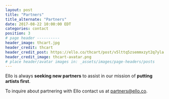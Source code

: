 ```yaml
---
layout: post
title: "Partners"
title_alternate: "Partners"
date: 2017-08-22 10:00:00 EDT
categories: contact
position: 3
# page header ----------
header_image: thcart.jpg
header_credit: thcart
header_credit_post: https://ello.co/thcart/post/v5lttq5zsemmxzyt2q7yla
header_credit_image: thcart-avatar.png
# place header/avatar images in: _assets/images/page-headers/posts
---
```


Ello is always **seeking new partners** to assist in our mission of **putting artists first**.

To inquire about partnering with Ello contact us at partners@ello.co.
